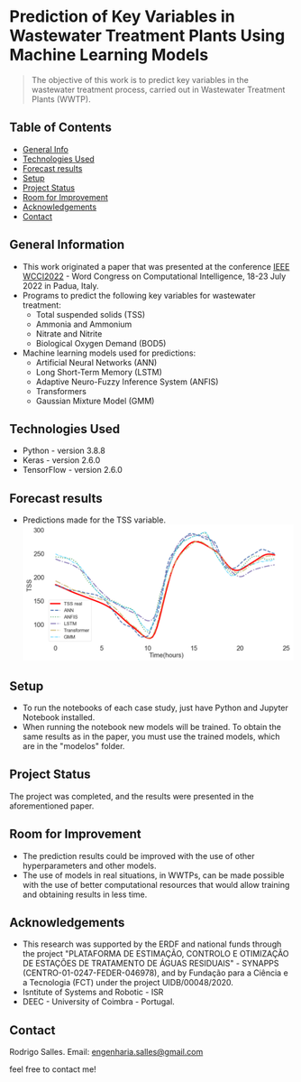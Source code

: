 # Prediction of Key Variables in Wastewater Treatment Plants Using Machine Learning Models
> The objective of this work is to predict key variables in the wastewater treatment process, carried out in Wastewater Treatment Plants (WWTP).


## Table of Contents
* [General Info](#general-information)
* [Technologies Used](#technologies-used)
* [Forecast results](#Forecast-results)
* [Setup](#setup)
* [Project Status](#project-status)
* [Room for Improvement](#room-for-improvement)
* [Acknowledgements](#acknowledgements)
* [Contact](#contact)
<!-- * [License](#license) -->


## General Information
* This work originated a paper that was presented at the conference [IEEE WCCI2022](https://wcci2022.org/) - Word Congress on Computational Intelligence, 18-23 July 2022 in Padua, Italy.
* Programs to predict the following key variables for wastewater treatment:
  * Total suspended solids (TSS)
  * Ammonia and Ammonium
  * Nitrate and Nitrite
  * Biological Oxygen Demand (BOD5)
* Machine learning models used for predictions:
  * Artificial Neural Networks (ANN)
  * Long Short-Term Memory (LSTM)
  * Adaptive Neuro-Fuzzy Inference System (ANFIS)
  * Transformers
  * Gaussian Mixture Model (GMM)
<!-- You don't have to answer all the questions - just the ones relevant to your project. -->


## Technologies Used
- Python - version 3.8.8
- Keras - version 2.6.0
- TensorFlow - version 2.6.0


## Forecast results
* Predictions made for the TSS variable. 
![Forecast results](Figures/f2.png)
<!-- If you have screenshots you'd like to share, include them here. -->


## Setup
* To run the notebooks of each case study, just have Python and Jupyter Notebook installed.
* When running the notebook new models will be trained. To obtain the same results as in the paper, you must use the trained models, which are in the "modelos" folder.


## Project Status
The project was completed, and the results were presented in the aforementioned paper.


## Room for Improvement
* The prediction results could be improved with the use of other hyperparameters and other models.
* The use of models in real situations, in WWTPs, can be made possible with the use of better computational resources that would allow training and obtaining results in less time.


## Acknowledgements
* This research was supported by the ERDF and national funds through the project "PLATAFORMA DE ESTIMAÇÃO, CONTROLO E OTIMIZAÇÃO DE ESTAÇÕES DE TRATAMENTO DE ÁGUAS RESIDUAIS" - SYNAPPS (CENTRO-01-0247-FEDER-046978), and by Fundação para a Ciência e a Tecnologia (FCT) under the project UIDB/00048/2020.
* Isntitute of Systems and Robotic - ISR 
* DEEC - University of Coimbra - Portugal.



## Contact
Rodrigo Salles. Email: engenharia.salles@gmail.com 

feel free to contact me!


<!-- Optional -->
<!-- ## License -->
<!-- This project is open source and available under the [... License](). -->

<!-- You don't have to include all sections - just the one's relevant to your project -->
